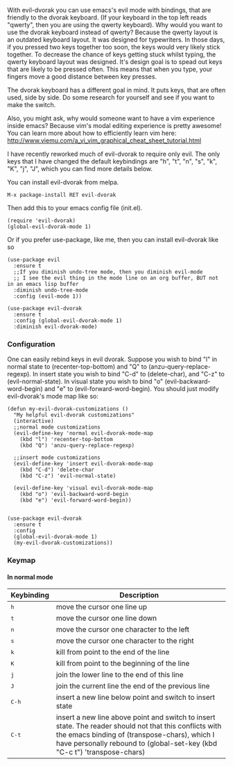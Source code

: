With evil-dvorak you can use emacs's evil mode with bindings, that are friendly to the dvorak keyboard.  (If your keyboard in the top
left reads "qwerty", then you are using the qwerty keyboard). Why would you want to use the dvorak keyboard instead of qwerty?
Because the qwerty layout is an outdated keyboard layout.  It was designed for typewriters.  In those days, if you pressed two keys
together too soon, the keys would very likely stick together.  To decrease the chance of keys getting stuck whilst typing, the qwerty
keyboard layout was designed.  It's design goal is to spead out keys that are likely to be pressed often.  This means that when you
type, your fingers move a good distance between key presses.

The dvorak keyboard has a different goal in mind.  It puts keys, that are often used, side by side.  Do some research for yourself
and see if you want to make the switch.

Also, you might ask, why would someone want to have a vim experience inside emacs?  Because vim's modal editing experience is pretty
awesome!  You can learn more about how to efficiently learn vim here: http://www.viemu.com/a_vi_vim_graphical_cheat_sheet_tutorial.html

I have recently reworked much of evil-dvorak to require only evil.  The only keys that I have changed the default keybindings are
 "h", "t", "n", "s", "k", "K", "j", "J", which you can find more details below.


You can install evil-dvorak from melpa.

```
M-x package-install RET evil-dvorak
```

Then add this to your emacs config file (init.el).

```
(require 'evil-dvorak)
(global-evil-dvorak-mode 1)
```

Or if you prefer use-package, like me, then you can install evil-dvorak like so
```
(use-package evil
  :ensure t
  ;;If you diminish undo-tree mode, then you diminish evil-mode
  ;; I see the evil thing in the mode line on an org buffer, BUT not in an emacs lisp buffer
  :diminish undo-tree-mode
  :config (evil-mode 1))

(use-package evil-dvorak
  :ensure t
  :config (global-evil-dvorak-mode 1)
  :diminish evil-dvorak-mode)
```

### Configuration

One can easily rebind keys in evil dvorak.  Suppose you wish to bind "l" in normal state to (recenter-top-bottom) and "Q" to
(anzu-query-replace-regexp).  In insert state you wish to bind "C-d" to (delete-char), and "C-z" to (evil-normal-state). In visual
state you wish to bind "o" (evil-backward-word-begin) and "e" to (evil-forward-word-begin).  You should just modify evil-dvorak's mode map like so:

```
(defun my-evil-dvorak-customizations ()
  "My helpful evil-dvorak customizations"
  (interactive)
  ;;normal mode customizations
  (evil-define-key 'normal evil-dvorak-mode-map
    (kbd "l") 'recenter-top-bottom
    (kbd "Q") 'anzu-query-replace-regexp)

  ;;insert mode customizations
  (evil-define-key 'insert evil-dvorak-mode-map
    (kbd "C-d") 'delete-char
    (kbd "C-z") 'evil-normal-state)

  (evil-define-key 'visual evil-dvorak-mode-map
    (kbd "o") 'evil-backward-word-begin
    (kbd "e") 'evil-forward-word-begin))


(use-package evil-dvorak
  :ensure t
  :config
  (global-evil-dvorak-mode 1)
  (my-evil-dvorak-customizations))

```


### Keymap

#### In normal mode

Keybinding             | Description
-----------------------|------------------------------------------------------------
<kbd> h </kbd>         | move the cursor one line up
<kbd> t </kbd>         | move the cursor one line down
<kbd> n </kbd>         | move the cursor one character to the left
<kbd> s </kbd>         | move the cursor one character to the right
<kbd> k </kbd>         | kill from point to the end of the line
<kbd> K </kbd>         | kill from point to the beginning of the line
<kbd> j </kbd>         | join the lower line to the end of this line
<kbd> J </kbd>         | join the current line the end of the previous line
<kbd> C-h </kbd>       |  insert a new line below point and switch to insert state
<kbd> C-t </kbd>       | insert a new line above point and switch to insert state.  The reader should not that this conflicts with the emacs binding of (transpose-chars), which I have personally rebound to (global-set-key (kbd "C-c t") 'transpose-chars)
